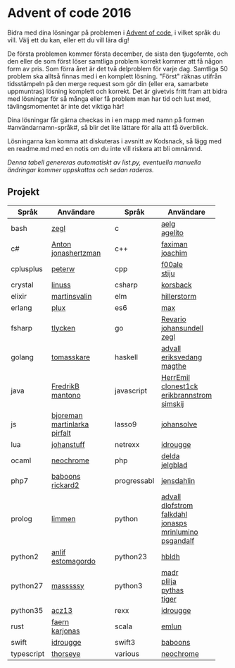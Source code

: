 # Advent of code 2016 #
Bidra med dina lösningar på problemen i [Advent of code](http://adventofcode.com/), i vilket språk du vill. Välj ett du kan, eller ett du vill lära dig!

De första problemen kommer första december, de sista den tjugofemte, och den eller de som först löser samtliga problem korrekt kommer att få någon form av pris. Som förra året är det två delproblem för varje dag. Samtliga 50 problem ska alltså finnas med i en komplett lösning. "Först" räknas utifrån tidsstämpeln på den merge request som gör din (eller era, samarbete uppmuntras) lösning komplett och korrekt. Det är givetvis fritt fram att bidra med lösningar för så många eller få problem man har tid och lust med, tävlingsmomentet är inte det viktiga här!

Dina lösningar får gärna checkas in i en mapp med namn på formen #användarnamn-språk#, så blir det lite lättare för alla att få överblick.

Lösningarna kan komma att diskuteras i avsnitt av Kodsnack, så lägg med en readme.md med en notis om du inte vill riskera att bli omnämnd.

*Denna tabell genereras automatiskt av list.py, eventuella manuella ändringar kommer uppskattas och sedan raderas.* 

## Projekt ##
| Språk | Användare | | Språk | Användare |
| --- | --- | --- | --- | --- |
| bash |[zegl](https://github.com/kodsnack/advent_of_code_2016/tree/master/zegl-bash)<br> || c |[aelg](https://github.com/kodsnack/advent_of_code_2016/tree/master/aelg-c)<br>[agelito](https://github.com/kodsnack/advent_of_code_2016/tree/master/agelito-c)<br> |
| c# |[Anton](https://github.com/kodsnack/advent_of_code_2016/tree/master/Anton-C#)<br>[jonashertzman](https://github.com/kodsnack/advent_of_code_2016/tree/master/jonashertzman-C#)<br> || c++ |[faximan](https://github.com/kodsnack/advent_of_code_2016/tree/master/faximan-c++)<br>[joachim](https://github.com/kodsnack/advent_of_code_2016/tree/master/joachim-c++)<br> |
| cplusplus |[peterw](https://github.com/kodsnack/advent_of_code_2016/tree/master/peterw-cplusplus)<br> || cpp |[f00ale](https://github.com/kodsnack/advent_of_code_2016/tree/master/f00ale-cpp)<br>[stiju](https://github.com/kodsnack/advent_of_code_2016/tree/master/stiju-cpp)<br> |
| crystal |[linuss](https://github.com/kodsnack/advent_of_code_2016/tree/master/linuss-crystal)<br> || csharp |[korsback](https://github.com/kodsnack/advent_of_code_2016/tree/master/korsback-csharp)<br> |
| elixir |[martinsvalin](https://github.com/kodsnack/advent_of_code_2016/tree/master/martinsvalin-elixir)<br> || elm |[hillerstorm](https://github.com/kodsnack/advent_of_code_2016/tree/master/hillerstorm-elm)<br> |
| erlang |[plux](https://github.com/kodsnack/advent_of_code_2016/tree/master/plux-erlang)<br> || es6 |[max](https://github.com/kodsnack/advent_of_code_2016/tree/master/max-es6)<br> |
| fsharp |[tlycken](https://github.com/kodsnack/advent_of_code_2016/tree/master/tlycken-fsharp)<br> || go |[Revario](https://github.com/kodsnack/advent_of_code_2016/tree/master/Revario-Go)<br>[johansundell](https://github.com/kodsnack/advent_of_code_2016/tree/master/johansundell-go)<br>[zegl](https://github.com/kodsnack/advent_of_code_2016/tree/master/zegl-go)<br> |
| golang |[tomasskare](https://github.com/kodsnack/advent_of_code_2016/tree/master/tomasskare-golang)<br> || haskell |[advall](https://github.com/kodsnack/advent_of_code_2016/tree/master/advall-haskell)<br>[eriksvedang](https://github.com/kodsnack/advent_of_code_2016/tree/master/eriksvedang-haskell)<br>[magthe](https://github.com/kodsnack/advent_of_code_2016/tree/master/magthe-haskell)<br> |
| java |[FredrikB](https://github.com/kodsnack/advent_of_code_2016/tree/master/FredrikB-Java)<br>[mantono](https://github.com/kodsnack/advent_of_code_2016/tree/master/mantono-java)<br> || javascript |[HerrEmil](https://github.com/kodsnack/advent_of_code_2016/tree/master/HerrEmil-JavaScript)<br>[clonest1ck](https://github.com/kodsnack/advent_of_code_2016/tree/master/clonest1ck-javascript)<br>[erikbrannstrom](https://github.com/kodsnack/advent_of_code_2016/tree/master/erikbrannstrom-javascript)<br>[simskij](https://github.com/kodsnack/advent_of_code_2016/tree/master/simskij-javascript)<br> |
| js |[bjoreman](https://github.com/kodsnack/advent_of_code_2016/tree/master/bjoreman-js)<br>[martinlarka](https://github.com/kodsnack/advent_of_code_2016/tree/master/martinlarka-js)<br>[pirfalt](https://github.com/kodsnack/advent_of_code_2016/tree/master/pirfalt-js)<br> || lasso9 |[johansolve](https://github.com/kodsnack/advent_of_code_2016/tree/master/johansolve-lasso9)<br> |
| lua |[johanstuff](https://github.com/kodsnack/advent_of_code_2016/tree/master/johanstuff-lua)<br> || netrexx |[idrougge](https://github.com/kodsnack/advent_of_code_2016/tree/master/idrougge-netrexx)<br> |
| ocaml |[neochrome](https://github.com/kodsnack/advent_of_code_2016/tree/master/neochrome-ocaml)<br> || php |[delda](https://github.com/kodsnack/advent_of_code_2016/tree/master/delda-php)<br>[jelgblad](https://github.com/kodsnack/advent_of_code_2016/tree/master/jelgblad-php)<br> |
| php7 |[baboons](https://github.com/kodsnack/advent_of_code_2016/tree/master/baboons-php7)<br>[rickard2](https://github.com/kodsnack/advent_of_code_2016/tree/master/rickard2-php7)<br> || progressabl |[jensdahlin](https://github.com/kodsnack/advent_of_code_2016/tree/master/jensdahlin-progressabl)<br> |
| prolog |[limmen](https://github.com/kodsnack/advent_of_code_2016/tree/master/limmen-prolog)<br> || python |[advall](https://github.com/kodsnack/advent_of_code_2016/tree/master/advall-python)<br>[dlofstrom](https://github.com/kodsnack/advent_of_code_2016/tree/master/dlofstrom-python)<br>[falkdahl](https://github.com/kodsnack/advent_of_code_2016/tree/master/falkdahl-python)<br>[jonasps](https://github.com/kodsnack/advent_of_code_2016/tree/master/jonasps-python)<br>[mrinlumino](https://github.com/kodsnack/advent_of_code_2016/tree/master/mrinlumino-python)<br>[psgandalf](https://github.com/kodsnack/advent_of_code_2016/tree/master/psgandalf-python)<br> |
| python2 |[anlif](https://github.com/kodsnack/advent_of_code_2016/tree/master/anlif-python2)<br>[estomagordo](https://github.com/kodsnack/advent_of_code_2016/tree/master/estomagordo-python2)<br> || python23 |[hbldh](https://github.com/kodsnack/advent_of_code_2016/tree/master/hbldh-python23)<br> |
| python27 |[masssssy](https://github.com/kodsnack/advent_of_code_2016/tree/master/masssssy-python27)<br> || python3 |[madr](https://github.com/kodsnack/advent_of_code_2016/tree/master/madr-python3)<br>[plilja](https://github.com/kodsnack/advent_of_code_2016/tree/master/plilja-python3)<br>[pythas](https://github.com/kodsnack/advent_of_code_2016/tree/master/pythas-python3)<br>[tiger](https://github.com/kodsnack/advent_of_code_2016/tree/master/tiger-python3)<br> |
| python35 |[acz13](https://github.com/kodsnack/advent_of_code_2016/tree/master/acz13-python35)<br> || rexx |[idrougge](https://github.com/kodsnack/advent_of_code_2016/tree/master/idrougge-rexx)<br> |
| rust |[faern](https://github.com/kodsnack/advent_of_code_2016/tree/master/faern-rust)<br>[karjonas](https://github.com/kodsnack/advent_of_code_2016/tree/master/karjonas-rust)<br> || scala |[emlun](https://github.com/kodsnack/advent_of_code_2016/tree/master/emlun-scala)<br> |
| swift |[idrougge](https://github.com/kodsnack/advent_of_code_2016/tree/master/idrougge-swift)<br> || swift3 |[baboons](https://github.com/kodsnack/advent_of_code_2016/tree/master/baboons-swift3)<br> |
| typescript |[thorseye](https://github.com/kodsnack/advent_of_code_2016/tree/master/thorseye-typescript)<br> || various |[neochrome](https://github.com/kodsnack/advent_of_code_2016/tree/master/neochrome-various)<br> |
